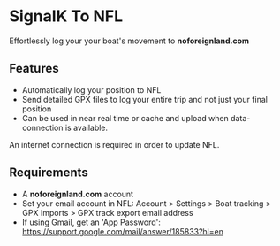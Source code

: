 # SignalK To NFL
Effortlessly log your your boat's movement to **noforeignland.com**

## Features
* Automatically log your position to NFL
* Send detailed GPX files to log your entire trip and not just your final position
* Can be used in near real time or cache and upload when data-connection is available.

An internet connection is required in order to update NFL.

## Requirements
* A **noforeignland.com** account
* Set your email account in NFL: Account > Settings > Boat tracking > GPX Imports > GPX track export email address
* If using Gmail, get an 'App Password': https://support.google.com/mail/answer/185833?hl=en